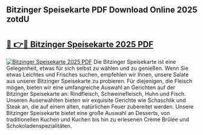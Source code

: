 ## Bitzinger Speisekarte PDF Download Online 2025 zotdU

# <h2><a href="http://gcbtmd.nevu.top/?p=Bitzinger+Speisekarte">🔗 👉🔴 Bitzinger Speisekarte 2025 PDF</a></h2>

[![Bitzinger Speisekarte 2025 PDF](https://i.imgur.com/dBaPXMq.png)](http://gcbtmd.nevu.top/?p=Bitzinger+Speisekarte)
Die Bitzinger Speisekarte ist eine Gelegenheit, etwas für sich selbst zu wählen und zu genießen. Wenn Sie etwas Leichtes und Frisches suchen, empfehlen wir Ihnen, unsere Salate aus unserer Bitzinger Speisekarte zu probieren. Für diejenigen, die Fleisch mögen, bieten wir eine umfangreiche Auswahl an Gerichten auf der Bitzinger Speisekarte an: Rindfleisch, Schweinefleisch, Huhn und Fisch. Unseren Auserwählten bieten wir exquisite Gerichte wie Schaschlik und Steak an, die auf einem alten, natürlichen Feuer zubereitet werden. Unsere Bitzinger Speisekarte bietet eine große Auswahl an Desserts, von traditionellen Kuchen und Kuchen bis hin zu erlesenen Crème Brûlée und Schokoladenspezialitäten.
